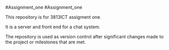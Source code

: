 ﻿#Assignment_one
#Assignment_one

This repository is for 3813ICT assigment one.

It is a server and front end for a chat system. 

The repository is used as version control after significant changes made to the project or milestones that are met. 
